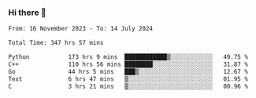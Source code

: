 ### Hi there 👋

<!--
**floyiac/floyiac** is a ✨ _special_ ✨ repository because its `README.md` (this file) appears on your GitHub profile.

Here are some ideas to get you started:

- 🔭 I’m currently working on ...
- 🌱 I’m currently learning ...
- 👯 I’m looking to collaborate on ...
- 🤔 I’m looking for help with ...
- 💬 Ask me about ...
- 📫 How to reach me: ...
- 😄 Pronouns: ...
- ⚡ Fun fact: ...
-->

<!--START_SECTION:waka-->

```txt
From: 16 November 2023 - To: 14 July 2024

Total Time: 347 hrs 57 mins

Python           173 hrs 9 mins  ████████████▒░░░░░░░░░░░░   49.75 %
C++              110 hrs 56 mins ████████░░░░░░░░░░░░░░░░░   31.87 %
Go               44 hrs 5 mins   ███▒░░░░░░░░░░░░░░░░░░░░░   12.67 %
Text             6 hrs 47 mins   ▒░░░░░░░░░░░░░░░░░░░░░░░░   01.95 %
C                3 hrs 21 mins   ▒░░░░░░░░░░░░░░░░░░░░░░░░   00.96 %
```

<!--END_SECTION:waka-->
